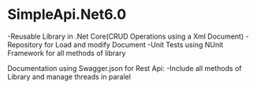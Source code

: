 # SimpleApi.Net6.0



-Reusable Library in .Net Core(CRUD Operations using a Xml Document)
-Repository for Load and modify Document
-Unit Tests using NUnit Framework for all methods of library

Documentation using Swagger.json for Rest Api:
-Include all methods of Library and manage threads in paralel

